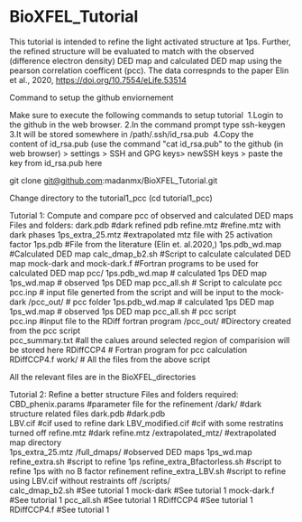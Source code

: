 # BioXFEL_Tutorial
This tutorial is intended to refine the light activated structure at 1ps.
Further, the refined structure will be evaluated to match with the observed (difference electron density) DED map and calculated DED map using the pearson correlation coefficent (pcc).
The data correspnds to the paper Elin et al., 2020, https://doi.org/10.7554/eLife.53514

Command to setup the github enviornement

Make sure to execute the following commands to setup tutorial 
1.Login to the github in the web browser.
2.In the command prompt type ssh-keygen
3.It will be stored somewhere in /path/.ssh/id_rsa.pub 
4.Copy the content of id_rsa.pub (use the command "cat id_rsa.pub" to the github (in web browser) > settings > SSH and GPG keys> newSSH keys > paste the key from id_rsa.pub here

git clone git@github.com:madanmx/BioXFEL_Tutorial.git

Change directory to the tutorial1_pcc (cd tutorial1_pcc)

Tutorial 1: Compute and compare pcc of observed and calculated DED maps
Files and folders:
dark.pdb           #dark refined pdb
refine.mtz         #refine.mtz with dark phases 
1ps_extra_25.mtz   #extrapolated mtz file with 25 activation factor
1ps.pdb            #File from the literature (Elin et. al.2020,) 
1ps.pdb_wd.map     #Calculated DED map
calc_dmap_b2.sh    #Script to calculate calculated DED map
mock-dark and mock-dark.f #Fortran programs to be used for calculated DED map
pcc/ 
  1ps.pdb_wd.map   # calculated 1ps DED map 
  1ps_wd.map       # observed 1ps DED map 
  pcc_all.sh       # Script to calculate pcc
  pcc.inp          # input file generted from the script and will be input to the mock-dark
    /pcc_out/      # pcc folder 
      1ps.pdb_wd.map   # calculated 1ps DED map 
      1ps_wd.map       # observed 1ps DED map 
      pcc_all.sh   # pcc script   
      pcc.inp      #input file to the RDiff fortran program
      /pcc_out/    #Directory created from the pcc script    
      pcc_summary.txt #all the calues around selected region of comparision will be stored here
      RDiffCCP4    # Fortran program for pcc calculation
      RDiffCCP4.f
 work/             # All the files from the above script


All the relevant files are in the BioXFEL_directories

Tutorial 2: Refine a better structure
Files and folders required:
CBD_phenix.params        #parameter file for the refinement
/dark/                   #dark structure related files
    dark.pdb             #dark.pdb  
    LBV.cif              #cif used to refine dark
    LBV_modified.cif     #cif with some restratins turned off
    refine.mtz           #dark refine.mtz
/extrapolated_mtz/       #extrapolated map directory  
    1ps_extra_25.mtz
/full_dmaps/             #observed DED maps
    1ps_wd.map        
refine_extra.sh          #script to refine 1ps 
refine_extra_Bfactorless.sh #script to refine 1ps with no B factor refinement 
refine_extra_LBV.sh         #script to refine using LBV.cif without restraints off 
/scripts/                  
    calc_dmap_b2.sh         #See tutorial 1
    mock-dark               #See tutorial 1
    mock-dark.f             #See tutorial 1
    pcc_all.sh              #See tutorial 1 
    RDiffCCP4               #See tutorial 1
    RDiffCCP4.f             #See tutorial 1
